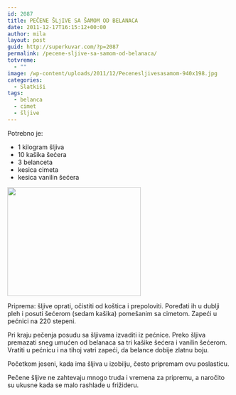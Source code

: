 ```yaml
---
id: 2087
title: PEČENE ŠLjIVE SA ŠAMOM OD BELANACA
date: 2011-12-17T16:15:12+00:00
author: mila
layout: post
guid: http://superkuvar.com/?p=2087
permalink: /pecene-sljive-sa-samom-od-belanaca/
totvreme:
  - ""
image: /wp-content/uploads/2011/12/Pecenesljivesasamom-940x198.jpg
categories:
  - Slatkiši
tags:
  - belanca
  - cimet
  - šljive
---
```

Potrebno je:

  * 1 kilogram šljiva
  * 10 kašika šećera
  * 3 belanceta
  * kesica cimeta
  * kesica vanilin šećera

<img class="alignnone size-medium wp-image-3893" title="Pecenesljivesasamom" src="//superkuvar.com/wp-content/uploads/2011/12/Pecenesljivesasamom-e1344253870743-300x245.jpg" alt="" width="300" height="245" /> 

Priprema: šljive oprati, očistiti od koštica i prepoloviti. Poređati ih u dublji pleh i posuti šećerom (sedam kašika) pomešanim sa cimetom. Zapeći u pećnici na 220 stepeni.

Pri kraju pečenja posudu sa šljivama izvaditi iz pećnice. Preko šljiva premazati sneg umućen od belanaca sa tri kašike šećera i vanilin šećerom. Vratiti u pećnicu i na tihoj vatri zapeći, da belance dobije zlatnu boju.

Početkom jeseni, kada ima šljiva u izobilju, često pripremam ovu poslasticu.

Pečene šljive ne zahtevaju mnogo truda i vremena za pripremu, a naročito su ukusne kada se malo rashlade u frižideru.